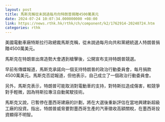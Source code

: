 ```yaml
---
layout: post
title: 馬斯克稱從未說過每月向特朗普捐贈4500萬美元
date: 2024-07-24 10:07:34.000000000 +08:00
link: https://news.rthk.hk/rthk/ch/component/k2/1762914-20240724.htm
categories: rthk
---
```


美國電動車廠特斯拉行政總裁馬斯克稱，從未說過每月向共和黨總統選人特朗普捐贈4500萬美元。

馬斯克在特朗普出席造勢大會遇到槍擊後，公開宣布支持特朗普競選。

早前有傳媒報道，馬斯克承諾向一個支持特朗普的政治行動委員會，每月捐款4500萬美元。馬斯克否認報道，但他表示，自己成立了一個政治行動委員會。

另外，馬斯克表示，特朗普可能取消對電動車的支持，對特斯拉造成傷害，較競爭對手輕微，因為特斯拉專注自動駕駛技術。

馬斯克又說，已暫停在墨西哥建廠的計劃，將在大選後重新評估在當地興建新超級工廠的投資。指出，特朗普威脅要對墨西哥生產的汽車徵收高額關稅，在墨西哥投資顯得不明智。
